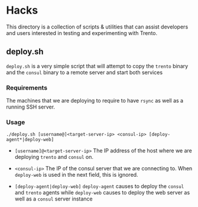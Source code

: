 
# Hacks

This directory is a collection of scripts & utilities that can assist developers
and users interested in testing and experimenting with Trento.

## deploy.sh
`deploy.sh` is a very simple script that will attempt to copy the `trento` binary
and the `consul` binary to a remote server and start both services

### Requirements
The machines that we are deploying to require to have `rsync` as well as a running
SSH server.

### Usage
`./deploy.sh [username@]<target-server-ip> <consul-ip> [deploy-agent*|deploy-web]`

  - `[username]@<target-server-ip>`
    The IP address of the host where we are deploying `trento` and `consul` on.
    
  - `<consul-ip>`
    The IP of the consul server that we are connecting to. When `deploy-web` is
    used in the next field, this is ignored.

  - `[deploy-agent|deploy-web]`
    `deploy-agent` causes to deploy the `consul` and `trento` agents 
    while
    `deploy-web` causes to deploy the web server as well as a `consul` server instance
